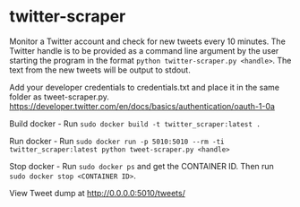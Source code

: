 # twitter-scraper

Monitor a Twitter account and check for new tweets every 10 minutes. The Twitter handle is to be provided as a command line argument by the user starting the program in the format `python twitter-scraper.py <handle>`. The text from the new tweets will be output to stdout.

Add your developer credentials to credentials.txt and place it in the same folder as tweet-scraper.py. https://developer.twitter.com/en/docs/basics/authentication/oauth-1-0a

Build docker - Run `sudo docker build -t twitter_scraper:latest .`

Run docker - Run `sudo docker run -p 5010:5010 --rm -ti twitter_scraper:latest python tweet-scraper.py <handle>`

Stop docker - Run `sudo docker ps` and get the CONTAINER ID. Then run `sudo docker stop <CONTAINER ID>`.

View Tweet dump at http://0.0.0.0:5010/tweets/

